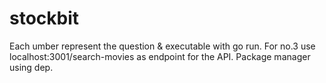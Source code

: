 # stockbit
Each umber represent the question & executable with go run.
For no.3 use localhost:3001/search-movies as endpoint for the API.
Package manager using dep.